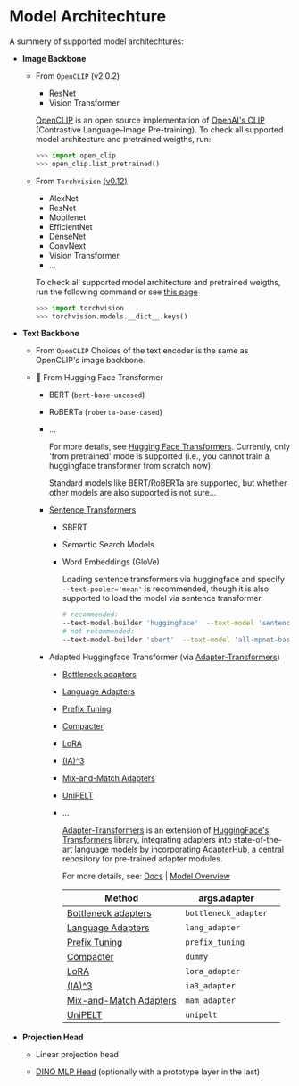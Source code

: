 # Model Architechture

A summery of supported model architechtures:
- **Image Backbone**
    - From `OpenCLIP` (v2.0.2)

        - ResNet
        - Vision Transformer
        
        [OpenCLIP](https://github.com/mlfoundations/open_clip) is an open source implementation of [OpenAI's CLIP](https://github.com/openai/CLIP) (Contrastive Language-Image Pre-training). To check all supported model architecture and pretrained weigths, run:

        ```python
        >>> import open_clip
        >>> open_clip.list_pretrained()
        ```

    - From `Torchvision` [(v0.12)](https://pytorch.org/vision/0.12/)
        - AlexNet
        - ResNet
        - Mobilenet
        - EfficientNet
        - DenseNet
        - ConvNext
        - Vision Transformer
        - ...

        To check all supported model architecture and pretrained weigths, run the following command or see [this page](https://pytorch.org/vision/0.12/models.html)

        ```python
        >>> import torchvision
        >>> torchvision.models.__dict__.keys()
        ```

- **Text Backbone**
    - From `OpenCLIP`
        Choices of the text encoder is the same as OpenCLIP's image backbone.

    - 🤗 From Hugging Face Transformer    
        - BERT (`bert-base-uncased`)
        - RoBERTa (`roberta-base-cased`)
        - ...

            For more details, see [Hugging Face Transformers](https://huggingface.co/docs/transformers). Currently, only 'from pretrained' mode is supported (i.e., you cannot train a huggingface transformer from scratch now). 
            
            Standard models like BERT/RoBERTa are supported, but whether other models are also supported is not sure...

        - [Sentence Transformers](https://www.sbert.net/docs/pretrained_models.html)
            - SBERT
            - Semantic Search Models
            - Word Embeddings (GloVe)

                Loading sentence transformers via huggingface and specify `--text-pooler='mean'` is recommended, though it is also supported to load the model via sentence transformer:

                ```bash
                # recommended: 
                --text-model-builder 'huggingface'  --text-model 'sentence-transformers/all-mpnet-base-v2' --text-pooler='mean' 
                # not recommended:
                --text-model-builder 'sbert'  --text-model 'all-mpnet-base-v2' 
                ```

        - Adapted Huggingface Transformer (via [Adapter-Transformers](https://github.com/adapter-hub/adapter-transformers))
            - [Bottleneck adapters](https://docs.adapterhub.ml/overview.html#bottleneck-adapters)
            - [Language Adapters](https://docs.adapterhub.ml/overview.html#language-adapters-invertible-adapters) 
            - [Prefix Tuning](https://docs.adapterhub.ml/overview.html#prefix-tuning)
            - [Compacter](https://docs.adapterhub.ml/overview.html#compacter)
            - [LoRA](https://docs.adapterhub.ml/overview.html#lora)
            - [(IA)^3](https://docs.adapterhub.ml/overview.html#ia-3)
            - [Mix-and-Match   Adapters](https://docs.adapterhub.ml/overview.html#mix-and-match-adapters)
            - [UniPELT](https://docs.adapterhub.ml/overview.html#unipelt)
            - ...

                [Adapter-Transformers](https://github.com/adapter-hub/adapter-transformers) is an extension of [HuggingFace's Transformers](https://github.com/huggingface/transformers) library, integrating adapters into state-of-the-art language models by incorporating [AdapterHub](https://adapterhub.ml/), a central repository for pre-trained adapter modules. 
                
                For more details, see: [Docs](https://docs.adapterhub.ml/) | [Model Overview](https://docs.adapterhub.ml/model_overview.html)

                | Method                                                                                                        | args.adapter       |         |
                |---------------------------------------------------------------------------------------------------------------|--------------------|------------|
                | [Bottleneck   adapters](https://docs.adapterhub.ml/overview.html#bottleneck-adapters)                         | `bottleneck_adapter` |          |
                | [Language Adapters](https://docs.adapterhub.ml/overview.html#language-adapters-invertible-adapters)           | `lang_adapter`       |          |
                | [Prefix   Tuning](https://docs.adapterhub.ml/overview.html#prefix-tuning)                                     | `prefix_tuning`      |          |
                | [Compacter](https://docs.adapterhub.ml/overview.html#compacter)                                               | `dummy`              |          |
                | [LoRA](https://docs.adapterhub.ml/overview.html#lora)                                                         | `lora_adapter`       |          |
                | [(IA)^3](https://docs.adapterhub.ml/overview.html#ia-3)                                                       | `ia3_adapter`        |          |
                | [Mix-and-Match   Adapters](https://docs.adapterhub.ml/overview.html#mix-and-match-adapters)                   | `mam_adapter`        |          |
                | [UniPELT](https://docs.adapterhub.ml/overview.html#unipelt)                                                   | `unipelt`            |          |


- **Projection Head**
    - Linear projection head

    - [DINO MLP Head](https://github.com/facebookresearch/dino/blob/cb711401860da580817918b9167ed73e3eef3dcf/vision_transformer.py#L257) (optionally with a prototype layer in the last)




